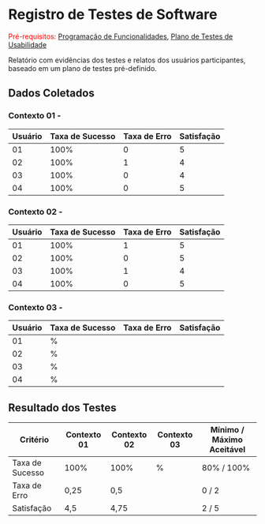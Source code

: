 # Registro de Testes de Software

<span style="color:red">Pré-requisitos: <a href="7-Programação de Funcionalidades.md"> Programação de Funcionalidades</a></span>, <a href="10-Plano de Testes de Usabilidade.md"> Plano de Testes de Usabilidade</a>

Relatório com evidências dos testes e relatos dos usuários participantes, baseado em um plano de testes pré-definido.

## Dados Coletados

### Contexto 01 -
| Usuário |Taxa de Sucesso | Taxa de Erro | Satisfação |
|-----------|----------|----------|----------|
|01| 100% |0  | 5 |
|02| 100% |1  | 4 |
|03| 100% |0  | 4 |
|04| 100% |0  |5  |

### Contexto 02 -
| Usuário |Taxa de Sucesso | Taxa de Erro | Satisfação |
|-----------|----------|----------|----------|
|01| 100% |1  | 5 |
|02| 100% |0  | 5 |
|03| 100% |1 | 4 |
|04| 100% |0  | 5 |


### Contexto 03 -
| Usuário |Taxa de Sucesso | Taxa de Erro | Satisfação |
|-----------|----------|----------|----------|
|01| % |  |  |
|02| % |  |  |
|03| % |  |  |
|04| % |  |  |


## Resultado dos Testes

| Critério | Contexto 01 | Contexto 02 | Contexto 03 | Mínimo / Máximo Aceitável |
|-----|-----|-----|-----|-----|
| Taxa de Sucesso | 100% | 100% | % | 80% / 100% |
| Taxa de Erro | 0,25 | 0,5 |  |  0 / 2 |
| Satisfação |4,5  | 4,75 |  |  2 / 5 |
